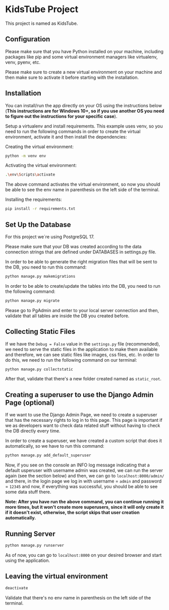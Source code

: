 # KidsTube Project

This project is named as KidsTube.

## Configuration

Please make sure that you have Python installed on your machine, including packages like pip and some virtual environment managers like virtualenv, venv, pyenv, etc.

Please make sure to create a new virtual environment on your machine and then make sure to activate it before starting with the installation.

## Installation

You can install/run the app directly on your OS using the instructions below (**This instructions are for Windows 10+, so if you use another OS you need to figure out the instructions for your specific case**).

Setup a virtualenv and install requirements. This example uses venv, so you need to run the following commands in order to create the virtual environment, activate it and then install the dependencies:

Creating the virtual environment:
```bash
python -m venv env
```
Activating the virtual environment:
```bash
.\env\Scripts\activate
```
The above command activates the virtual environment, so now you should be able to see the env name in parenthesis on the left side of the terminal.

Installing the requirements:
```bash
pip install -r requirements.txt
```

## Set Up the Database

For this project we´re using PostgreSQL 17.

Please make sure that your DB was created according to the data connection strings that are defined under DATABASES in settings.py file.

In order to be able to generate the right migration files that will be sent to the DB, you need to run this command:

```bash
python manage.py makemigrations
```

In order to be able to create/update the tables into the DB, you need to run the following command:

```bash
python manage.py migrate
```

Please go to PgAdmin and enter to your local server connection and then, validate that all tables are inside the DB you created before.

## Collecting Static Files

If we have the `Debug = False` value in the `settings.py` file (recommended), we need to serve the static files in the application to make them available and therefore, we can see static files like images, css files, etc. In order to do this, we need to run the following command on our terminal:
```bash
python manage.py collectstatic
```
After that, validate that there's a new folder created named as `static_root`.

## Creating a superuser to use the Django Admin Page (optional)

If we want to use the Django Admin Page, we need to create a superuser that has the necessary rights to log in to this page. This page is important if we as developers want to check data related stuff
without having to check the DB directly every time.

In order to create a superuser, we have created a custom script that does it automatically, so we have to run this command:
```bash
python manage.py add_default_superuser
```
Now, if you see on the console an INFO log message indicating that a default usperuser with username admin was created, we can run the server again (see the section below) and then, we can go to `localhost:8000/admin/` and there, in the login page we log in with username = `admin` and password = `12345` and now, if everything was successful, you should be able to see some data stuff there.

**Note: After you have run the above command, you can continue running it more times, but it won't create more superusers, since it will only create it if it doesn't exist, otherwise, the script skips that user creation automatically.**

## Running Server

```bash
python manage.py runserver
```
As of now, you can go to `localhost:8000` on your desired browser and start using the application.

## Leaving the virtual environment

```bash
deactivate
```

Validate that there's no env name in parenthesis on the left side of the terminal.
